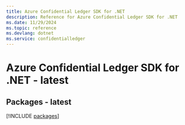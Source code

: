 ```yaml
---
title: Azure Confidential Ledger SDK for .NET
description: Reference for Azure Confidential Ledger SDK for .NET
ms.date: 11/29/2024
ms.topic: reference
ms.devlang: dotnet
ms.service: confidentialledger
---
```

# Azure Confidential Ledger SDK for .NET - latest
## Packages - latest
[!INCLUDE [packages](confidential-ledger-index.md)]